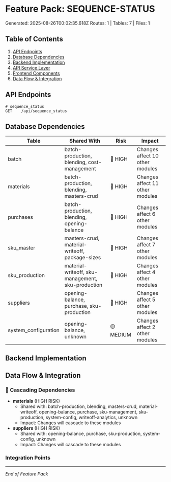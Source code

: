 # Feature Pack: SEQUENCE-STATUS
Generated: 2025-08-26T00:02:35.618Z
Routes: 1 | Tables: 7 | Files: 1

## Table of Contents
1. [API Endpoints](#api-endpoints)
2. [Database Dependencies](#database-dependencies)
3. [Backend Implementation](#backend-implementation)
4. [API Service Layer](#api-service-layer)
5. [Frontend Components](#frontend-components)
6. [Data Flow & Integration](#data-flow--integration)

## API Endpoints
```
# sequence_status
GET    /api/sequence_status
```

## Database Dependencies
| Table | Shared With | Risk | Impact |
|-------|-------------|------|--------|
| batch | batch-production, blending, cost-management | 🔴 HIGH | Changes affect 10 other modules |
| materials | batch-production, blending, masters-crud | 🔴 HIGH | Changes affect 11 other modules |
| purchases | batch-production, blending, opening-balance | 🔴 HIGH | Changes affect 6 other modules |
| sku_master | masters-crud, material-writeoff, package-sizes | 🔴 HIGH | Changes affect 7 other modules |
| sku_production | material-writeoff, sku-management, sku-production | 🔴 HIGH | Changes affect 4 other modules |
| suppliers | opening-balance, purchase, sku-production | 🔴 HIGH | Changes affect 5 other modules |
| system_configuration | opening-balance, unknown | 🟡 MEDIUM | Changes affect 2 other modules |

## Backend Implementation

## Data Flow & Integration
### 🔗 Cascading Dependencies
- **materials** (HIGH RISK)
  - Shared with: batch-production, blending, masters-crud, material-writeoff, opening-balance, purchase, sku-management, sku-production, system-config, writeoff-analytics, unknown
  - Impact: Changes will cascade to these modules
- **suppliers** (HIGH RISK)
  - Shared with: opening-balance, purchase, sku-production, system-config, unknown
  - Impact: Changes will cascade to these modules

### Integration Points

---
*End of Feature Pack*